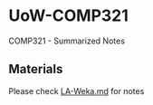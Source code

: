 # UoW-COMP321
COMP321 - Summarized Notes

## Materials
Please check [LA-Weka.md](https://github.com/KamikidFu/UoW-COMP321/blob/master/LA-Weka.md) for notes
